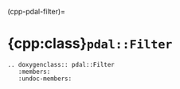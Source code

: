 (cpp-pdal-filter)=

# {cpp:class}`pdal::Filter`

```{eval-rst}
.. doxygenclass:: pdal::Filter
   :members:
   :undoc-members:

```
